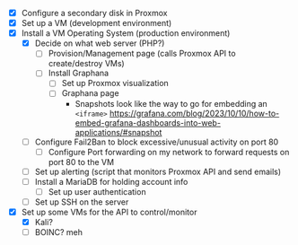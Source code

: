 - [x] Configure a secondary disk in Proxmox
- [x] Set up a VM (development environment)
- [x] Install a VM Operating System (production environment)
    - [x] Decide on what web server (PHP?)
        - [ ] Provision/Management page (calls Proxmox API to create/destroy VMs)
        - [ ] Install Graphana
            - [ ] Set up Proxmox visualization
            - [ ] Graphana page
                - Snapshots look like the way to go for embedding an `<iframe>` https://grafana.com/blog/2023/10/10/how-to-embed-grafana-dashboards-into-web-applications/#snapshot
    - [ ] Configure Fail2Ban to block excessive/unusual activity on port 80
        - [ ] Configure Port forwarding on my network to forward requests on port 80 to the VM
    - [ ] Set up alerting (script that monitors Proxmox API and send emails)
    - [ ] Install a MariaDB for holding account info
        - [ ] Set up user authentication
    - [ ] Set up SSH on the server
- [x] Set up some VMs for the API to control/monitor
    - [x] Kali?
    - [ ] BOINC? meh        